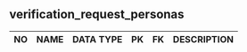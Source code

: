 verification_request_personas
----------------------------


NO | NAME | DATA TYPE | PK | FK | DESCRIPTION            
---|------|-----------|----|----|-------------

